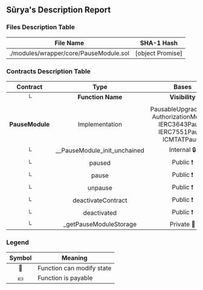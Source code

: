 ## Sūrya's Description Report

### Files Description Table


|  File Name  |  SHA-1 Hash  |
|-------------|--------------|
| ./modules/wrapper/core/PauseModule.sol | [object Promise] |


### Contracts Description Table


|  Contract  |         Type        |       Bases      |                  |                 |
|:----------:|:-------------------:|:----------------:|:----------------:|:---------------:|
|     └      |  **Function Name**  |  **Visibility**  |  **Mutability**  |  **Modifiers**  |
||||||
| **PauseModule** | Implementation | PausableUpgradeable, AuthorizationModule, IERC3643Pause, IERC7551Pause, ICMTATPause |||
| └ | __PauseModule_init_unchained | Internal 🔒 | 🛑  | onlyInitializing |
| └ | paused | Public ❗️ |   |NO❗️ |
| └ | pause | Public ❗️ | 🛑  | onlyRole |
| └ | unpause | Public ❗️ | 🛑  | onlyRole |
| └ | deactivateContract | Public ❗️ | 🛑  | onlyRole |
| └ | deactivated | Public ❗️ |   |NO❗️ |
| └ | _getPauseModuleStorage | Private 🔐 |   | |


### Legend

|  Symbol  |  Meaning  |
|:--------:|-----------|
|    🛑    | Function can modify state |
|    💵    | Function is payable |
